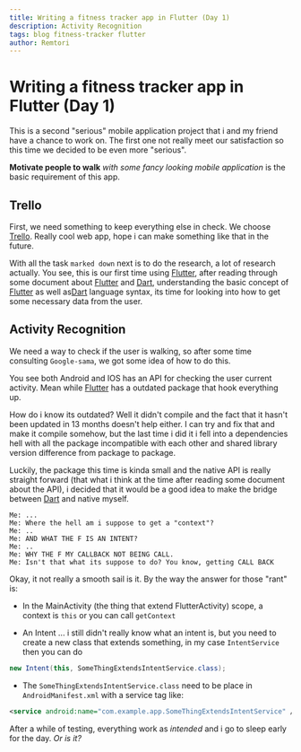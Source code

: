 ```yaml
---
title: Writing a fitness tracker app in Flutter (Day 1)
description: Activity Recognition
tags: blog fitness-tracker flutter
author: Remtori
---
```


# Writing a fitness tracker app in Flutter (Day 1)

This is a second "serious" mobile application project that i and my friend have a chance to work on.
The first one not  really meet our satisfaction so this time we decided to be even more "serious".

**Motivate people to walk** *with some fancy looking mobile application* is the basic requirement of this app.

## Trello

First, we need something to keep everything else in check. We choose [Trello][trello]. Really cool web app, hope i can make something like that in the future.

With all the task `marked down` next is to do the research, a lot of research actually.
You see, this is our first time using [Flutter][flutter], after reading through some document about [Flutter][flutter] and [Dart][dart], understanding the basic concept of [Flutter][flutter] as well as[Dart][dart] language syntax, its time for looking into how to get some necessary data from the user.

## Activity Recognition

We need a way to check if the user is walking, so after some time consulting `Google-sama`, we got some idea of how to do this.

You see both Android and IOS has an API for checking the user current activity. Mean while [Flutter][flutter] has a outdated package that hook everything up.

How do i know its outdated? Well it didn't compile and the fact that it hasn't been updated in 13 months doesn't help either. I can try and fix that and make it compile somehow, but the last time i did it i fell into a dependencies hell with all the package incompatible with each other and shared library version difference from package to package.

Luckily, the package this time is kinda small and the native API is really straight forward (that what i think at the time after reading some document about the API), i decided that it would be a good idea to make the bridge between [Dart][dart] and native myself.

```
Me: ...
Me: Where the hell am i suppose to get a "context"?
Me: ..
Me: AND WHAT THE F IS AN INTENT?
Me: ..
Me: WHY THE F MY CALLBACK NOT BEING CALL.
Me: Isn't that what its suppose to do? You know, getting CALL BACK
```

Okay, it not really a smooth sail is it. By the way the answer for those "rant" is:

- In the MainActivity (the thing that extend FlutterActivity) scope, a context is `this` or you can call `getContext`

- An Intent ... i still didn't really know what an intent is, but you need to create a new class that extends something, in my case `IntentService` then you can do
```java
new Intent(this, SomeThingExtendsIntentService.class);
```

- The `SomeThingExtendsIntentService.class` need to be place in `AndroidManifest.xml` with a service tag like:
```xml
<service android:name="com.example.app.SomeThingExtendsIntentService" />
```

After a while of testing, everything work as *intended* and i go to sleep early for the day.
*Or is it?*

[trello]: https://trello.com
[flutter]: https://flutter.dev/
[dart]: https://dart.dev/
